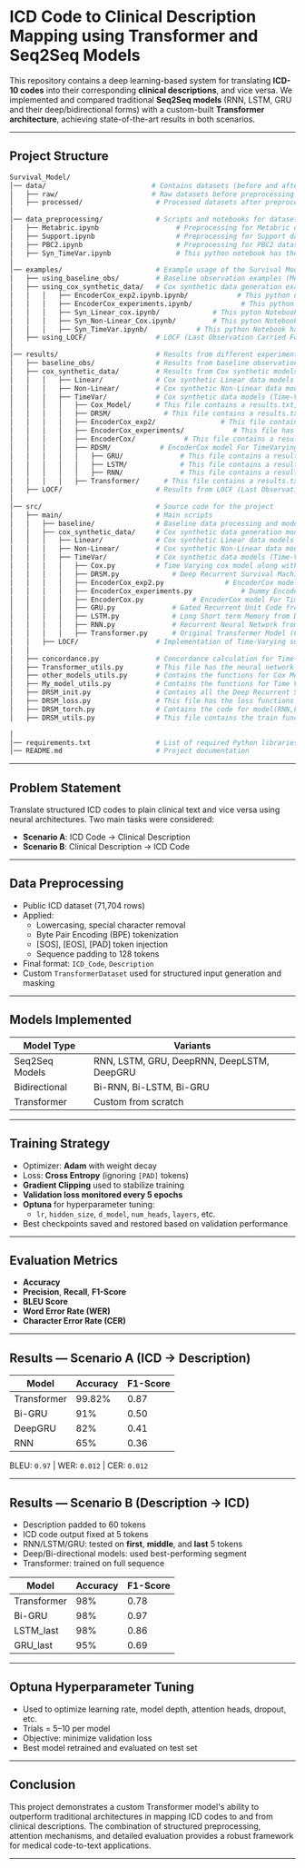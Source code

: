 # ICD Code to Clinical Description Mapping using Transformer and Seq2Seq Models

This repository contains a deep learning-based system for translating **ICD-10 codes** into their corresponding **clinical descriptions**, and vice versa. We implemented and compared traditional **Seq2Seq models** (RNN, LSTM, GRU and their deep/bidirectional forms) with a custom-built **Transformer architecture**, achieving state-of-the-art results in both scenarios.

---

## Project Structure


```bash
Survival_Model/
│── data/                          # Contains datasets (before and after preprocessing)
│   ├── raw/                       # Raw datasets before preprocessing
│   ├── processed/                  # Processed datasets after preprocessing
│
│── data_preprocessing/             # Scripts and notebooks for dataset preprocessing
│   ├── Metabric.ipynb                   # Preprocessing for Metabric dataset
│   ├── Support.ipynb                    # Preprocessing for Support dataset
│   ├── PBC2.ipynb                       # Preprocessing for PBC2 dataset
│   ├── Syn_TimeVar.ipynb                # This python notebook has the code for cox data generation along with including and excluding units.
│
│── examples/                       # Example usage of the Survival Model
│   ├── using_baseline_obs/         # Baseline observation examples (Metabric, PBC2, Support)
│   ├── using_cox_synthetic_data/   # Cox synthetic data generation examples
│   │   │   ├── EncoderCox_exp2.ipynb.ipynb/            # This python notebook has the insights for EnocderCox(After including units) and Deep Recurrent Survival Machine(After Including Units)
│   │   │   ├── EncoderCox_experiments.ipynb/            # This python notebook is to visualize the c-index from the output of EncoderCox_experiments.py
│   │   │   ├── Syn_Linear_cox.ipynb/             # This pyton Notebook has the comparision across all the model for Linear Data (Linear Time-invariant) 
│   │   │   ├── Syn_Non-Linear_Cox.ipynb/         # This pyton Notebook has the comparision across all the model for Linear Data (Non-Linear Time-invariant) 
│   │   │   ├── Syn_TimeVar.ipynb/            # This python Notebook has the visualization of all the time-varying models like Cox, EncoderCox, RNN, LSTM, GRU.
│   ├── using_LOCF/                 # LOCF (Last Observation Carried Forward) method examples
│
│── results/                        # Results from different experiments
│   ├── baseline_obs/               # Results from baseline observation models (Metabric, PBC2, Support)
│   ├── cox_synthetic_data/         # Results from Cox synthetic models (Linear, Non-Linear, Time-Varying)
│   │   │   ├── Linear/             # Cox synthetic Linear data models (Linear, Non-Linear, Time-Varying)
│   │   │   ├── Non-Linear/         # Cox synthetic Non-Linear data models (Linear, Non-Linear, Time-Varying)
│   │   │   ├── TimeVar/            # Cox synthetic data models (Time-Varying)
│   │   │   │   ├── Cox_Model/      # This file contains a results.txt, all_simulations_results.pth(After using torch.load, contains the Dictionary of all the parameters used in the simulation), test_cindex.pth(Has the list of 0.25,0.50,0.75 test c-index)
│   │   │   │   ├── DRSM/             # This file contains a results.txt, all_simulations_results_{number}.pth(After using torch.load, contains the Dictionary of all the parameters used in the simulation), test_cindex_{number}.pth(Has the list of 0.25,0.50,0.75 test c-index), val_cindex_{number}.pth (The number indicates the placeholder of interval_list which was used in DRSM.py)
│   │   │   │   ├── EncoderCox_exp2/                # This file contains a results.txt, all_simulations_results_{number}.pth(After using torch.load, contains the Dictionary of all the parameters used in the simulation), test_cindex_{number}.pth(Has the list of 0.25,0.50,0.75 test c-index), val_cindex_{number}.pth (The number indicates the placeholder of interval_list which was used in DRSM.py)
│   │   │   │   ├── EncoderCox_experiments/            # This file has the individual test and val c-index's along with the results to the simulation
│   │   │   │   ├── EncoderCox/            # This file contains a results.txt, all_simulations_results.pth(After using torch.load, contains the Dictionary of all the parameters used in the simulation), test_cindex.pth(after using torch.load it contains the list of 0.25,0.50,0.75 test c-index), val_cindex.pth(Ater using torch.load it contains the list of 0.25,0.50,0.75 test c-index)
│   │   │   │   ├── RDSM/            # EncoderCox model For TimeVarying (Has previous cox data generation, Excluding Units ) (Here units indicates Different Interval Lengths) 
│   │   │   │   │   ├── GRU/              # This file contains a results.txt, all_simulations_results.pth(After using torch.load, contains the Dictionary of all the parameters used in the simulation), test_cindex.pth(after using torch.load it contains the list of 0.25,0.50,0.75 test c-index)
│   │   │   │   │   ├── LSTM/             # This file contains a results.txt, all_simulations_results.pth(After using torch.load, contains the Dictionary of all the parameters used in the simulation), test_cindex.pth(after using torch.load it contains the list of 0.25,0.50,0.75 test c-index)
│   │   │   │   │   ├── RNN/              # This file contains a results.txt, all_simulations_results.pth(After using torch.load, contains the Dictionary of all the parameters used in the simulation), test_cindex.pth(after using torch.load it contains the list of 0.25,0.50,0.75 test c-index)
│   │   │   │   ├── Transformer/      # This file contains a results.txt, all_simulations_results.pth(After using torch.load, contains the Dictionary of all the parameters used in the simulation), test_cindex.pth(after using torch.load it contains the list of 0.25,0.50,0.75 test c-index)
│   ├── LOCF/                       # Results from LOCF (Last Observation Carried Forward) method
│
│── src/                            # Source code for the project
│   ├── main/                       # Main scripts
│   │   ├── baseline/               # Baseline data processing and models
│   │   ├── cox_synthetic_data/     # Cox synthetic data generation models 
│   │   │   ├── Linear/             # Cox synthetic Linear data models
│   │   │   ├── Non-Linear/         # Cox synthetic Non-Linear data models
│   │   │   ├── TimeVar/            # Cox synthetic data models (Time-Varying)
│   │   │   │   ├── Cox.py          # Time Varying cox model along with Cox Data generation
│   │   │   │   ├── DRSM.py             # Deep Recurrent Survival Machine Code for Time Varying (Cox Data generation with including units) (Here units indicates Different Interval Lengths) 
│   │   │   │   ├── EncoderCox_exp2.py               # EncoderCox model with different interval_lengths to see if there is any change in c-index 
│   │   │   │   ├── EncoderCox_experiments.py            # Dummy EncoderCox model without optuna and fixed parameters to get the fast results
│   │   │   │   ├── EncoderCox.py            # EncoderCox model For TimeVarying (Has previous cox data generation, Excluding Units ) (Here units indicates Different Interval Lengths) 
│   │   │   │   ├── GRU.py              # Gated Recurrent Unit Code from Deep Recurrent Survival Machine (Cox Data generation excluding units) (Here units indicates Different Interval Lengths) 
│   │   │   │   ├── LSTM.py             # Long Short term Memory from Deep Recurrent Survival Machine (Cox Data generation excluding units) (Here units indicates Different Interval Lengths) 
│   │   │   │   ├── RNN.py              # Recurrent Neural Network from Deep Recurrent Survival Machine (Cox Data generation excluding units) (Here units indicates Different Interval Lengths) 
│   │   │   │   ├── Transformer.py      # Original Transformer Model (Cox Data generation excluding unit)  (Here units indicates Different Interval Lengths) 
│   │   ├── LOCF/                   # Implementation of Time-Varying survival models
│   │
│   ├── concordance.py              # Concordance calculation for Time-invariant Covariates (Encoder)
│   ├── Transformer_utils.py        # This file has the neural network code 
│   ├── other_models_utils.py       # Contains the functions for Cox Model, DeepSurv, RDSM(Deep Recurrent Survial Machine) for our loss, DRSM(Deep Recurrent Survival Machine Exluding our loss) using their loss which is commented out
│   ├── My_model_utils.py           # Contains the functions for Time Varying Cox Model, Original Trnasformer for time Vraying , EncoderCox (Our Model)
│   ├── DRSM_init.py                # Contains all the Deep Recurrent Survival Model initialization code including Compute_Risk function and Compute_Loss function while evaluation.
│   ├── DRSM_loss.py                # This file has the loss functions used in Deep Recurrent Survival Machines(Not used any for our task) 
│   ├── DRSM_torch.py               # Contains the code for model(RNN,LSTM,GRU)
│   ├── DRSM_utils.py               # This file contains the train function for Deep Recurrent Survival Model

│
│── requirements.txt                # List of required Python libraries
│── README.md                       # Project documentation

```




---

## Problem Statement

Translate structured ICD codes to plain clinical text and vice versa using neural architectures. Two main tasks were considered:

- **Scenario A**: ICD Code → Clinical Description  
- **Scenario B**: Clinical Description → ICD Code

---

##  Data Preprocessing

- Public ICD dataset (71,704 rows)
- Applied:
  - Lowercasing, special character removal
  - Byte Pair Encoding (BPE) tokenization
  - [SOS], [EOS], [PAD] token injection
  - Sequence padding to 128 tokens
- Final format: `ICD_Code`, `Description`
- Custom `TransformerDataset` used for structured input generation and masking

---

## Models Implemented

| Model Type       | Variants                                |
|------------------|------------------------------------------|
| Seq2Seq Models   | RNN, LSTM, GRU, DeepRNN, DeepLSTM, DeepGRU |
| Bidirectional    | Bi-RNN, Bi-LSTM, Bi-GRU                  |
| Transformer      | Custom from scratch                      |

---

## Training Strategy

- Optimizer: **Adam** with weight decay
- Loss: **Cross Entropy** (ignoring `[PAD]` tokens)
- **Gradient Clipping** used to stabilize training
- **Validation loss monitored every 5 epochs**
- **Optuna** for hyperparameter tuning:
  - `lr`, `hidden_size`, `d_model`, `num_heads`, `layers`, etc.
- Best checkpoints saved and restored based on validation performance

---

## Evaluation Metrics

- **Accuracy**
- **Precision**, **Recall**, **F1-Score**
- **BLEU Score**
- **Word Error Rate (WER)**
- **Character Error Rate (CER)**

---

## Results — Scenario A (ICD → Description)

| Model       | Accuracy | F1-Score |
|-------------|----------|----------|
| Transformer | 99.82%   | 0.87     |
| Bi-GRU      | 91%      | 0.50     |
| DeepGRU     | 82%      | 0.41     |
| RNN         | 65%      | 0.36     |

BLEU: `0.97` | WER: `0.012` | CER: `0.012`

---

## Results — Scenario B (Description → ICD)

- Description padded to 60 tokens
- ICD code output fixed at 5 tokens
- RNN/LSTM/GRU: tested on **first**, **middle**, and **last** 5 tokens
- Deep/Bi-directional models: used best-performing segment
- Transformer: trained on full sequence

| Model        | Accuracy | F1-Score |
|--------------|----------|----------|
| Transformer  | 98%      | 0.78     |
| Bi-GRU       | 98%      | 0.97     |
| LSTM_last    | 98%      | 0.86     |
| GRU_last     | 95%      | 0.69     |

---

## Optuna Hyperparameter Tuning

- Used to optimize learning rate, model depth, attention heads, dropout, etc.
- Trials = 5–10 per model
- Objective: minimize validation loss
- Best model retrained and evaluated on test set

---



## Conclusion

This project demonstrates a custom Transformer model's ability to outperform traditional architectures in mapping ICD codes to and from clinical descriptions. The combination of structured preprocessing, attention mechanisms, and detailed evaluation provides a robust framework for medical code-to-text applications.

---


